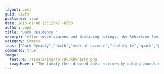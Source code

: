 ```yaml
---
layout: post
guid: 6a2f3
published: true
date: 2015-01-08 13:12:47 -0500
author: pope
title: "Duck Residency "
excerpt: "After seven seasons and declining ratings, the Robertson family has become somewhat desperate for fresh ideas to reinvigorate the Dynasty."
category: Comics
tags: ["Duck Dynasty","death","medical science","reality tv","quack","puns","he'll be fine it's all scripted"]
comments: true 
image:
  feature: /assets/img/lol/DuckDynasty.png
  imageHover: "The family then drowned their sorrows by eating pounds of bread crumbs given to them at a local park by a kindly old woman."
---
```


